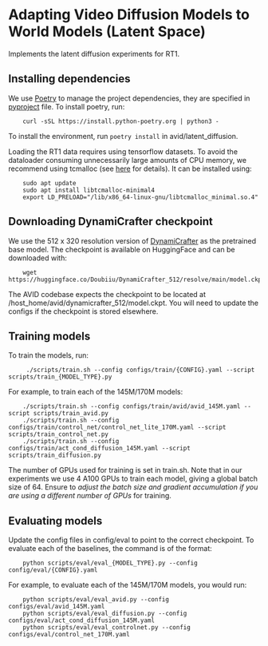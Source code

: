 # Adapting Video Diffusion Models to World Models (Latent Space)

Implements the latent diffusion experiments for RT1.

## Installing dependencies
We use [Poetry](https://python-poetry.org/) to manage the project dependencies, they are specified in [pyproject](pyproject.toml) file. To install poetry, run:

```console
    curl -sSL https://install.python-poetry.org | python3 -
```
To install the environment, run `poetry install` in avid/latent_diffusion.

Loading the RT1 data requires using tensorflow datasets. To avoid the dataloader consuming unnecessarily large amounts of CPU memory, we recommend using tcmalloc (see [here](https://github.com/tensorflow/tensorflow/issues/44176) for details). It can be installed using:
```
    sudo apt update
    sudo apt install libtcmalloc-minimal4
    export LD_PRELOAD="/lib/x86_64-linux-gnu/libtcmalloc_minimal.so.4"
```

## Downloading DynamiCrafter checkpoint
We use the 512 x 320 resolution version of [DynamiCrafter](https://github.com/Doubiiu/DynamiCrafter) as the pretrained base model. The checkpoint is available on HuggingFace and can be downloaded with:
```
    wget https://huggingface.co/Doubiiu/DynamiCrafter_512/resolve/main/model.ckpt
```
The AVID codebase expects the checkpoint to be located at /host_home/avid/dynamicrafter_512/model.ckpt. You will need to update the configs if the checkpoint is stored elsewhere.

## Training models
To train the models, run:
```
     ./scripts/train.sh --config configs/train/{CONFIG}.yaml --script scripts/train_{MODEL_TYPE}.py
```

For example, to train each of the 145M/170M models:
```
    ./scripts/train.sh --config configs/train/avid/avid_145M.yaml --script scripts/train_avid.py
    ./scripts/train.sh --config configs/train/control_net/control_net_lite_170M.yaml --script scripts/train_control_net.py 
    ./scripts/train.sh --config configs/train/act_cond_diffusion_145M.yaml --script scripts/train_diffusion.py 
```

The number of GPUs used for training is set in train.sh. Note that in our experiments we use 4 A100 GPUs to train each model, giving a global batch size of 64. Ensure to *adjust the batch size and gradient accumulation if you are using a different number of GPUs* for training.


## Evaluating models
Update the config files in config/eval to point to the correct checkpoint. To evaluate each of the baselines, the command is of the format:
```console
    python scripts/eval/eval_{MODEL_TYPE}.py --config config/eval/{CONFIG}.yaml
```

For example, to evaluate each of the 145M/170M models, you would run:
```console
    python scripts/eval/eval_avid.py --config configs/eval/avid_145M.yaml  
    python scripts/eval/eval_diffusion.py --config configs/eval/act_cond_diffusion_145M.yaml 
    python scripts/eval/eval_controlnet.py --config configs/eval/control_net_170M.yaml 
```